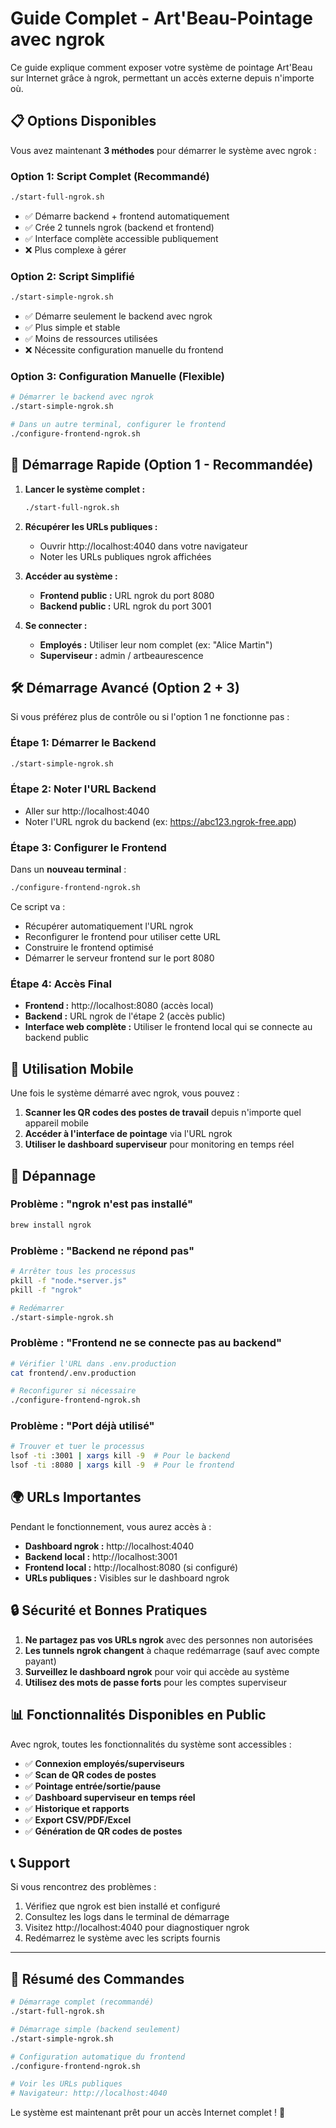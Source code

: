 # Guide Complet - Art'Beau-Pointage avec ngrok

Ce guide explique comment exposer votre système de pointage Art'Beau sur Internet grâce à ngrok, permettant un accès externe depuis n'importe où.

## 📋 Options Disponibles

Vous avez maintenant **3 méthodes** pour démarrer le système avec ngrok :

### Option 1: Script Complet (Recommandé)
```bash
./start-full-ngrok.sh
```
- ✅ Démarre backend + frontend automatiquement
- ✅ Crée 2 tunnels ngrok (backend et frontend)
- ✅ Interface complète accessible publiquement
- ❌ Plus complexe à gérer

### Option 2: Script Simplifié 
```bash
./start-simple-ngrok.sh
```
- ✅ Démarre seulement le backend avec ngrok
- ✅ Plus simple et stable
- ✅ Moins de ressources utilisées
- ❌ Nécessite configuration manuelle du frontend

### Option 3: Configuration Manuelle (Flexible)
```bash
# Démarrer le backend avec ngrok
./start-simple-ngrok.sh

# Dans un autre terminal, configurer le frontend
./configure-frontend-ngrok.sh
```

## 🚀 Démarrage Rapide (Option 1 - Recommandée)

1. **Lancer le système complet :**
   ```bash
   ./start-full-ngrok.sh
   ```

2. **Récupérer les URLs publiques :**
   - Ouvrir http://localhost:4040 dans votre navigateur
   - Noter les URLs publiques ngrok affichées

3. **Accéder au système :**
   - **Frontend public :** URL ngrok du port 8080
   - **Backend public :** URL ngrok du port 3001

4. **Se connecter :**
   - **Employés :** Utiliser leur nom complet (ex: "Alice Martin")
   - **Superviseur :** admin / artbeaurescence

## 🛠️ Démarrage Avancé (Option 2 + 3)

Si vous préférez plus de contrôle ou si l'option 1 ne fonctionne pas :

### Étape 1: Démarrer le Backend
```bash
./start-simple-ngrok.sh
```

### Étape 2: Noter l'URL Backend
- Aller sur http://localhost:4040
- Noter l'URL ngrok du backend (ex: https://abc123.ngrok-free.app)

### Étape 3: Configurer le Frontend
Dans un **nouveau terminal** :
```bash
./configure-frontend-ngrok.sh
```

Ce script va :
- Récupérer automatiquement l'URL ngrok
- Reconfigurer le frontend pour utiliser cette URL
- Construire le frontend optimisé
- Démarrer le serveur frontend sur le port 8080

### Étape 4: Accès Final
- **Frontend :** http://localhost:8080 (accès local)
- **Backend :** URL ngrok de l'étape 2 (accès public)
- **Interface web complète :** Utiliser le frontend local qui se connecte au backend public

## 📱 Utilisation Mobile

Une fois le système démarré avec ngrok, vous pouvez :

1. **Scanner les QR codes des postes de travail** depuis n'importe quel appareil mobile
2. **Accéder à l'interface de pointage** via l'URL ngrok
3. **Utiliser le dashboard superviseur** pour monitoring en temps réel

## 🔧 Dépannage

### Problème : "ngrok n'est pas installé"
```bash
brew install ngrok
```

### Problème : "Backend ne répond pas"
```bash
# Arrêter tous les processus
pkill -f "node.*server.js"
pkill -f "ngrok"

# Redémarrer
./start-simple-ngrok.sh
```

### Problème : "Frontend ne se connecte pas au backend"
```bash
# Vérifier l'URL dans .env.production
cat frontend/.env.production

# Reconfigurer si nécessaire
./configure-frontend-ngrok.sh
```

### Problème : "Port déjà utilisé"
```bash
# Trouver et tuer le processus
lsof -ti :3001 | xargs kill -9  # Pour le backend
lsof -ti :8080 | xargs kill -9  # Pour le frontend
```

## 🌍 URLs Importantes

Pendant le fonctionnement, vous aurez accès à :

- **Dashboard ngrok :** http://localhost:4040
- **Backend local :** http://localhost:3001
- **Frontend local :** http://localhost:8080 (si configuré)
- **URLs publiques :** Visibles sur le dashboard ngrok

## 🔒 Sécurité et Bonnes Pratiques

1. **Ne partagez pas vos URLs ngrok** avec des personnes non autorisées
2. **Les tunnels ngrok changent** à chaque redémarrage (sauf avec compte payant)
3. **Surveillez le dashboard ngrok** pour voir qui accède au système
4. **Utilisez des mots de passe forts** pour les comptes superviseur

## 📊 Fonctionnalités Disponibles en Public

Avec ngrok, toutes les fonctionnalités du système sont accessibles :

- ✅ **Connexion employés/superviseurs**
- ✅ **Scan de QR codes de postes**
- ✅ **Pointage entrée/sortie/pause**
- ✅ **Dashboard superviseur en temps réel**
- ✅ **Historique et rapports**
- ✅ **Export CSV/PDF/Excel**
- ✅ **Génération de QR codes de postes**

## 📞 Support

Si vous rencontrez des problèmes :

1. Vérifiez que ngrok est bien installé et configuré
2. Consultez les logs dans le terminal de démarrage
3. Visitez http://localhost:4040 pour diagnostiquer ngrok
4. Redémarrez le système avec les scripts fournis

---

## 🎯 Résumé des Commandes

```bash
# Démarrage complet (recommandé)
./start-full-ngrok.sh

# Démarrage simple (backend seulement)
./start-simple-ngrok.sh

# Configuration automatique du frontend
./configure-frontend-ngrok.sh

# Voir les URLs publiques
# Navigateur: http://localhost:4040
```

Le système est maintenant prêt pour un accès Internet complet ! 🚀
